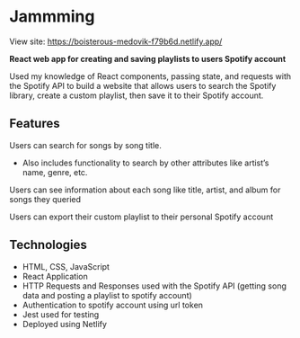 # Jammming

View site: https://boisterous-medovik-f79b6d.netlify.app/

**React web app for creating and saving playlists to users Spotify account**

Used my knowledge of React components, passing state, and requests with the Spotify API to build a website that allows users to search the Spotify library, create a custom playlist, then save it to their Spotify account.

## Features

Users can search for songs by song title.
* Also includes functionality to search by other attributes like artist’s name, genre, etc.

Users can see information about each song like title, artist, and album for songs they queried

Users can export their custom playlist to their personal Spotify account


## Technologies

* HTML, CSS, JavaScript
* React Application
* HTTP Requests and Responses used with the Spotify API (getting song data and posting a playlist to spotify account)
* Authentication to spotify account using url token
* Jest used for testing
* Deployed using Netlify
